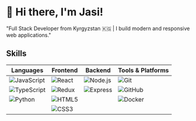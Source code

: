 # 👋 Hi there, I'm Jasi!


"Full Stack Developer from Kyrgyzstan 🇰🇬 | I build modern and responsive web applications."

## Skills

| Languages                          | Frontend                          | Backend                   | Tools & Platforms             |
|----------------------------------|---------------------------------|---------------------------|------------------------------|
| ![JavaScript](https://img.shields.io/badge/-JavaScript-F7DF1E?logo=javascript&logoColor=black&style=flat-square) | ![React](https://img.shields.io/badge/-React-61DAFB?logo=react&logoColor=black&style=flat-square) | ![Node.js](https://img.shields.io/badge/-Node.js-339933?logo=node.js&logoColor=white&style=flat-square) | ![Git](https://img.shields.io/badge/-Git-F05032?logo=git&logoColor=white&style=flat-square)       |
| ![TypeScript](https://img.shields.io/badge/-TypeScript-3178C6?logo=typescript&logoColor=white&style=flat-square) | ![Redux](https://img.shields.io/badge/-Redux-764ABC?logo=redux&logoColor=white&style=flat-square) | ![Express](https://img.shields.io/badge/-Express-000000?logo=express&logoColor=white&style=flat-square) | ![GitHub](https://img.shields.io/badge/-GitHub-181717?logo=github&logoColor=white&style=flat-square) |
| ![Python](https://img.shields.io/badge/-Python-3776AB?logo=python&logoColor=white&style=flat-square) | ![HTML5](https://img.shields.io/badge/-HTML5-E34F26?logo=html5&logoColor=white&style=flat-square) |                           | ![Docker](https://img.shields.io/badge/-Docker-2496ED?logo=docker&logoColor=white&style=flat-square) |
|                                  | ![CSS3](https://img.shields.io/badge/-CSS3-1572B6?logo=css3&logoColor=white&style=flat-square) |                           |                              |









